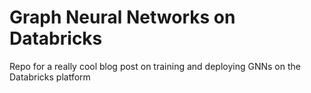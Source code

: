 # Graph Neural Networks on Databricks

Repo for a really cool blog post on training and deploying GNNs on the Databricks platform
